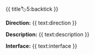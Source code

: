 {{ title:label:5:backtick }}

**Direction:** 
{{ text:direction }}

**Description:** 
{{ text:description }}

**Interface:** 
{{ text:interface }}